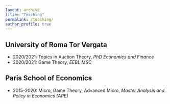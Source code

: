 ```yaml
---
layout: archive
title: "Teaching"
permalink: /teaching/
author_profile: true
---
```


## University of Roma Tor Vergata

* 2020/2021: Topics in Auction Theory, *PhD Economics and Finance*
* 2020/2021: Game Theory, *EEBL MSC*

## Paris School of Economics

* 2015-2020: Micro, Game Theory, Advanced Micro, *Master Analysis and Policy in Economics (APE)*
